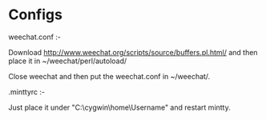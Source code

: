 Configs
=========
weechat.conf :-

Download http://www.weechat.org/scripts/source/buffers.pl.html/ and then place it in ~/weechat/perl/autoload/

Close weechat and then put the weechat.conf in ~/weechat/.

.minttyrc :- 

Just place it under "C:\cygwin\home\Username" and restart mintty.
